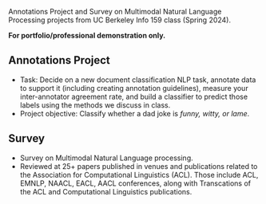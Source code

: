 Annotations Project and Survey on Multimodal Natural Language Processing projects from UC Berkeley Info 159 class (Spring 2024). 

**For portfolio/professional demonstration only.**
## Annotations Project
- Task: Decide on a new document classification NLP task, annotate data to support it (including creating annotation guidelines), measure your inter-annotator agreement rate, and build a classifier to predict those labels using the methods we discuss in class.
- Project objective: Classify whether a dad joke is *funny, witty, or lame*.

## Survey
- Survey on Multimodal Natural Language processing.
- Reviewed at 25+ papers published in venues and publications related to the Association for Computational Linguistics (ACL). Those include ACL, EMNLP, NAACL, EACL, AACL conferences, along with Transcations of the ACL and Computational Linguistics publications.
